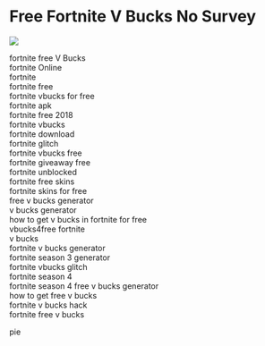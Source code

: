 # Free Fortnite V Bucks No Survey
<a href="https://t.co/EWngFzxrus"><img src="https://i.imgur.com/lBYsCjq.png"/></a>

fortnite free V Bucks
</br>
fortnite Online
</br>
fortnite
</br>
fortnite free
</br>
fortnite vbucks for free
</br>
fortnite apk
</br>
fortnite free 2018
</br>
fortnite vbucks
</br>
fortnite download
</br>
fortnite glitch
</br>
fortnite vbucks free
</br>
fortnite giveaway free
</br>
fortnite unblocked
</br>
fortnite free skins
</br>
fortnite skins for free
</br>
free v bucks generator
</br>
v bucks generator
</br>
how to get v bucks in fortnite for free
</br>
vbucks4free fortnite
</br>
v bucks
</br>
fortnite v bucks generator
</br>
fortnite season 3 generator
</br>
fortnite vbucks glitch
</br>
fortnite season 4
</br>
fortnite season 4 free v bucks generator
</br>
how to get free v bucks
</br>
fortnite v bucks hack
</br>
fortnite free v bucks

 pie
